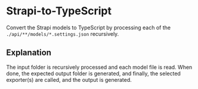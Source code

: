 # Strapi-to-TypeScript

Convert the Strapi models to TypeScript by processing each of the `./api/**/models/*.settings.json` recursively.



## Explanation

The input folder is recursively processed and each model file is read. When done, the expected output folder is generated, and finally, the selected exporter(s) are called, and the output is generated.
